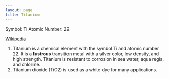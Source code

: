 ```yaml
---
layout: page
title: Titanium
---
```


Symbol: Ti
Atomic Number: 22

[Wikipedia](https://en.wikipedia.org/wiki/Titanium)

1. Titanium is a chemical element with the symbol Ti and atomic number 22. It is a **lustrous** transition metal with a silver color, low density, and high strength. Titanium is resistant to corrosion in sea water, aqua regia, and chlorine.
2. Titanium dioxide (TiO2) is used as a white dye for many applications.
